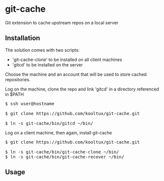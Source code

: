 git-cache
=========

Git extension to cache upstream repos on a local server

Installation
------------

The solution comes with two scripts:
* 'git-cache-clone' to be installed on all client machines
* 'gitcd' to be installed on the server


Choose the machine and an account that will be used to store cached repositories.

Log on the machine, clone the repo and link 'gitcd' in a directory referenced in $PATH

<pre>
$ ssh user@hostname 

$ git clone https://github.com/kooltux/git-cache.git

$ ln -s git-cache/bin/gitcd ~/bin/
</pre>

Log on a client machine, then again, install git-cache

<pre>
$ git clone https://github.com/kooltux/git-cache.git

$ ln -s git-cache/bin/git-cache-clone ~/bin/
$ ln -s git-cache/bin/git-cache-recover ~/bin/
</pre>


Usage
-----
